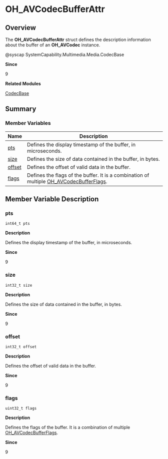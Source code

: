 # OH_AVCodecBufferAttr


## Overview

The **OH_AVCodecBufferAttr** struct defines the description information about the buffer of an **OH_AVCodec** instance.

\@syscap SystemCapability.Multimedia.Media.CodecBase

**Since**

9

**Related Modules**

[CodecBase](_codec_base.md)


## Summary


### Member Variables

| Name| Description| 
| -------- | -------- |
| [pts](#pts) | Defines the display timestamp of the buffer, in microseconds.| 
| [size](#size) | Defines the size of data contained in the buffer, in bytes.| 
| [offset](#offset) | Defines the offset of valid data in the buffer.| 
| [flags](#flags) | Defines the flags of the buffer. It is a combination of multiple [OH_AVCodecBufferFlags](_codec_base.md#oh_avcodecbufferflags).| 


## Member Variable Description


### pts

  
```
int64_t pts
```

**Description**

Defines the display timestamp of the buffer, in microseconds.

**Since**

9


### size

  
```
int32_t size
```

**Description**

Defines the size of data contained in the buffer, in bytes.

**Since**

9


### offset

  
```
int32_t offset
```

**Description**

Defines the offset of valid data in the buffer.

**Since**

9


### flags

  
```
uint32_t flags
```

**Description**

Defines the flags of the buffer. It is a combination of multiple [OH_AVCodecBufferFlags](_codec_base.md#oh_avcodecbufferflags).

**Since**

9
